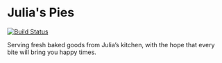 # Julia's Pies

[![Build Status](https://travis-ci.org/juliahw/juliaspies.svg?branch=master)](https://travis-ci.org/juliahw/juliaspies)

Serving fresh baked goods from Julia’s kitchen, with the hope that every bite will bring you happy times.
